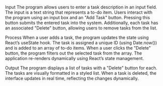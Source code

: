 Input
The program allows users to enter a task description in an input field. The input is a text string that represents a to-do item. Users interact with the program using an input box and an "Add Task" button. Pressing this button submits the entered task into the system. Additionally, each task has an associated "Delete" button, allowing users to remove tasks from the list.

Process
When a user adds a task, the program updates the state using React’s useState hook. The task is assigned a unique ID (using Date.now()) and is added to an array of to-do items. When a user clicks the "Delete" button, the program filters out the selected task from the array. The application re-renders dynamically using React’s state management.

Output
The program displays a list of tasks with a "Delete" button for each. The tasks are visually formatted in a styled list. When a task is deleted, the interface updates in real time, reflecting the changes dynamically.